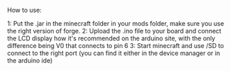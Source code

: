 How to use:

1: Put the .jar in the minecraft folder in your mods folder, make sure you use the right version of forge.
2: Upload the .ino file to your board and connect the LCD display how it's recommended on the arduino site, with the only difference being V0 that connects to pin 6
3: Start minecraft and use /SD to connect to the right port (you can find it either in the device manager or in the arduino ide)
